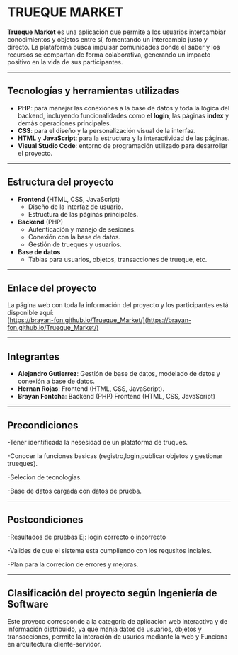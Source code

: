 # TRUEQUE MARKET

**Trueque Market** es una aplicación que permite a los usuarios intercambiar conocimientos y objetos entre sí, fomentando un intercambio justo y directo. La plataforma busca impulsar comunidades donde el saber y los recursos se compartan de forma colaborativa, generando un impacto positivo en la vida de sus participantes.

---

## Tecnologías y herramientas utilizadas

- **PHP**: para manejar las conexiones a la base de datos y toda la lógica del backend, incluyendo funcionalidades como el **login**, las páginas **index** y demás operaciones principales.
- **CSS**: para el diseño y la personalización visual de la interfaz.
- **HTML** y **JavaScript**: para la estructura y la interactividad de las páginas.
- **Visual Studio Code**: entorno de programación utilizado para desarrollar el proyecto.

---

## Estructura del proyecto

- **Frontend** (HTML, CSS, JavaScript)
  - Diseño de la interfaz de usuario.
  - Estructura de las páginas principales.
- **Backend** (PHP)
  - Autenticación y manejo de sesiones.
  - Conexión con la base de datos.
  - Gestión de trueques y usuarios.
- **Base de datos**
  - Tablas para usuarios, objetos, transacciones de trueque, etc.

---

## Enlace del proyecto

La página web con toda la información del proyecto y los participantes está disponible aquí:  
[https://brayan-fon.github.io/Trueque_Market/](https://brayan-fon.github.io/Trueque_Market/)

---

## Integrantes

- **Alejandro Gutierrez**: Gestión de base de datos, modelado de datos y conexión a base de datos.
- **Hernan Rojas**: Frontend (HTML, CSS, JavaScript).
- **Brayan Fontcha**: Backend (PHP) Frontend (HTML, CSS, JavaScript)

---

## Precondiciones
-Tener identificada la nesesidad de un plataforma de truques.

-Conocer la funciones basicas (registro,login,publicar objetos y gestionar trueques). 

-Selecion de tecnologias.

-Base de datos cargada con datos de prueba.

---

## Postcondiciones

-Resultados de pruebas Ej: login correcto o incorrecto 

-Valides de que el sistema esta cumpliendo con los requsitos inciales.

-Plan para la correcion de errores y mejoras.

---

## Clasificación del proyecto según Ingeniería de Software

Este proyeco corresponde a la categoria de aplicacion web interactiva y de información distribuido, ya que manja datos de usuarios, objetos y transacciones, permite la interación de usurios mediante la web y Funciona en arquitectura cliente-servidor.

